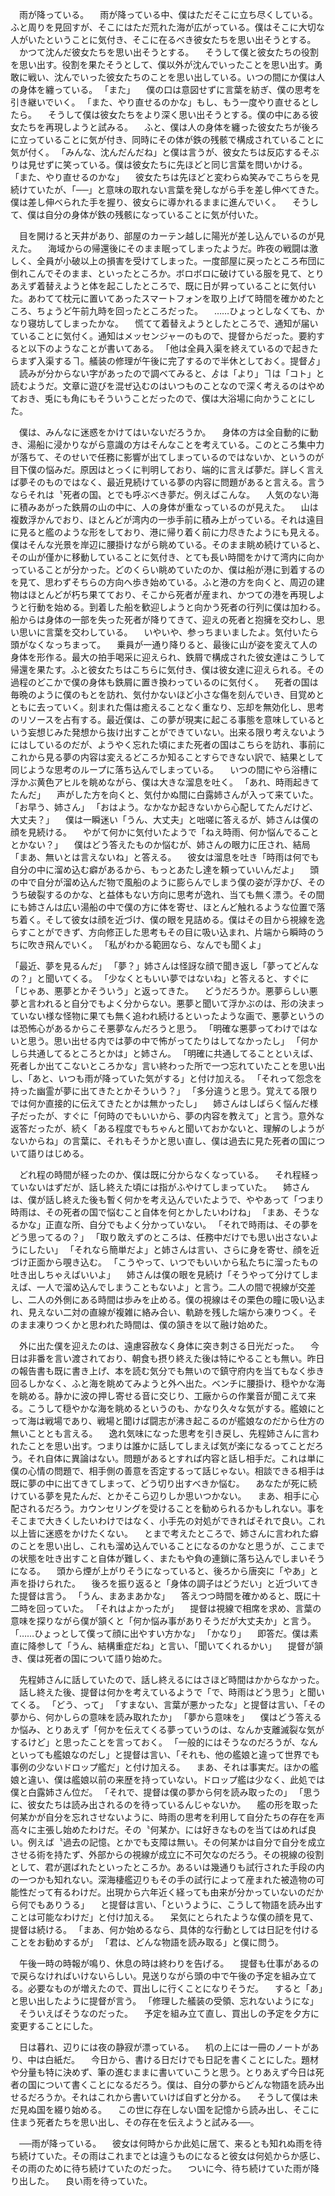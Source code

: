 

　雨が降っている。
　雨が降っている中、僕はただそこに立ち尽くしている。ふと周りを見回すが、そこにはただ荒れた海が広がっている。僕はそこに大切な人がいたということに気付き、そこに在るべき彼女たちを思い出そうとする。
　かつて沈んだ彼女たちを思い出そうとする。
　そうして僕と彼女たちの役割を思い出す。役割を果たそうとして、僕以外が沈んでいったことを思い出す。勇敢に戦い、沈んでいった彼女たちのことを思い出している。いつの間にか僕は人の身体を纏っている。
「また」
　僕の口は意図せずに言葉を紡ぎ、僕の思考を引き継いでいく。
「また、やり直せるのかな」もし、もう一度やり直せるとしたら。
　そうして僕は彼女たちをより深く思い出そうとする。僕の中にある彼女たちを再現しようと試みる。
　ふと、僕は人の身体を纏った彼女たちが後ろに立っていることに気が付き、同時にその体が鉄の残骸で構成されていることに気が付く。
「みんな、沈んだんだね」と僕は言うが、彼女たちは反応するそぶりは見せずに笑っている。僕は彼女たちに先ほどと同じ言葉を問いかける。
「また、やり直せるのかな」
　彼女たちは先ほどと変わらぬ笑みでこちらを見続けていたが、「──」と意味の取れない言葉を発しながら手を差し伸べてきた。僕は差し伸べられた手を握り、彼女らに導かれるままに進んでいく。
　そうして、僕は自分の身体が鉄の残骸になっていることに気が付いた。

　目を開けると天井があり、部屋のカーテン越しに陽光が差し込んでいるのが見えた。
　海域からの帰還後にそのまま眠ってしまったようだ。昨夜の戦闘は激しく、全員が小破以上の損害を受けてしまった。一度部屋に戻ったところ布団に倒れこんでそのまま、といったところか。ボロボロに破けている服を見て、とりあえず着替えようと体を起こしたところで、既に日が昇っていることに気付いた。あわてて枕元に置いてあったスマートフォンを取り上げて時間を確かめたところ、ちょうど午前九時を回ったところだった。
　……ひょっとしなくても、かなり寝坊してしまったかな。
　慌てて着替えようとしたところで、通知が届いていることに気付く。通知はメッセンジャーのもので、提督からだった。要約すると以下のようなことが書いてある。
「他は全員入渠を終えているので起きたらまず入渠するヿ。艤装の修理が午後に完了するので半休としておく。提督ゟ」
　読みが分からない字があったので調べてみると、ゟは「より」ヿは「コト」と読むようだ。文章に遊びを混ぜ込むのはいつものことなので深く考えるのはやめておき、兎にも角にもそういうことだったので、僕は大浴場に向かうことにした。


　僕は、みんなに迷惑をかけてはいないだろうか。
　身体の方は全自動的に動き、湯船に浸かりながら意識の方はそんなことを考えている。このところ集中力が落ちて、そのせいで任務に影響が出てしまっているのではないか、というのが目下僕の悩みだ。原因はとっくに判明しており、端的に言えば夢だ。詳しく言えば夢そのものではなく、最近見続けている夢の内容に問題があると言える。言うならそれは〝死者の国〟とでも呼ぶべき夢だ。例えばこんな。
　人気のない海に積みあがった鉄屑の山の中に、人の身体が重なっているのが見えた。
　山は複数浮かんでおり、ほとんどが湾内の一歩手前に積み上がっている。それは遠目に見ると艦のような形をしており、港に帰り着く前に力尽きたようにも見える。僕はそんな光景を岸辺に腰掛けながら眺めている。そのまま眺め続けていると、その山が僅かに移動していることに気付き、とても長い時間をかけて湾内に向かっていることが分かった。どのくらい眺めていたのか、僕は船が港に到着するのを見て、思わずそちらの方向へ歩き始めている。ふと港の方を向くと、周辺の建物はほとんどが朽ち果てており、そこから死者が産まれ、かつての港を再現しようと行動を始める。到着した船を歓迎しようと向かう死者の行列に僕は加わる。船からは身体の一部を失った死者が降りてきて、迎えの死者と抱擁を交わし、思い思いに言葉を交わしている。
　いやいや、参っちまいましたよ。気付いたら頭がなくなっちまって。
　乗員が一通り降りると、最後に山が姿を変えて人の身体を形作る。最大の拍手喝采に迎えられ、鉄屑で構成された彼女達はこうして帰還を果たす。ふと彼女たちはこちらに気付き、僕は彼女達に迎えられる。その過程のどこかで僕の身体も鉄屑に置き換わっているのに気付く。
　死者の国は毎晩のように僕のもとを訪れ、気付かないほど小さな傷を刻んでいき、目覚めとともに去っていく。刻まれた傷は癒えることなく重なり、忘却を無効化し、思考のリソースを占有する。最近僕は、この夢が現実に起こる事態を意味しているという妄想じみた発想から抜け出すことができていない。出来る限り考えないようにはしているのだが、ようやく忘れた頃にまた死者の国はこちらを訪れ、事前にこれから見る夢の内容は変えるどころか知ることすらできない訳で、結果として同じような思考のループに落ち込んでしまっている。
　いつの間にやら浴槽に浮かぶ黄色アヒルを眺めながら、僕は大きな溜息を吐く。
「あれ、時雨起きてたんだ」
　声がした方を向くと、気付かぬ間に白露姉さんが入って来ていた。
「お早う、姉さん」
「おはよう。なかなか起きないから心配してたんだけど、大丈夫？」
　僕は一瞬迷い「うん、大丈夫」と咄嗟に答えるが、姉さんは僕の顔を見続ける。
　やがて何かに気付いたようで「ねえ時雨、何か悩んでることとかない？」
　僕はどう答えたものか悩むが、姉さんの眼力に圧され、結局「まあ、無いとは言えないね」と答える。
　彼女は溜息を吐き「時雨は何でも自分の中に溜め込む癖があるから、もっとあたし達を頼っていいんだよ」
　頭の中で自分が溜め込んだ物で風船のように膨らんでしまう僕の姿が浮かび、そのうち破裂するのかな、と益体もない方向に思考が逸れ、当ても無く漂う。その間にも姉さんは広い湯船の中で僕の方に体を寄せ、ほとんど触れるような位置で落ち着く。そして彼女は顔を近づけ、僕の眼を見詰める。僕はその目から視線を逸らすことができず、方向修正した思考もその目に吸い込まれ、片端から瞬時のうちに吹き飛んでいく。
「私がわかる範囲なら、なんでも聞くよ」

「最近、夢を見るんだ」
「夢？」姉さんは怪訝な顔で聞き返し「夢ってどんなの？」と聞いてくる。
「少なくともいい夢ではないね」と答えると、すぐに「じゃあ、悪夢とかそういう」と返ってきた。
　どうだろうか。悪夢らしい悪夢と言われると自分でもよく分からない。悪夢と聞いて浮かぶのは、形の決まっていない様な怪物に果ても無く追われ続けるといったような画で、悪夢というのは恐怖心があるからこそ悪夢なんだろうと思う。
「明確な悪夢ってわけではないと思う。思い出せる内では夢の中で怖がってたりはしてなかったし」
「何かしら共通してるところとかは」と姉さん。
「明確に共通してることといえば、死者しか出てこないところかな」言い終わった所で一つ忘れていたことを思い出し、「あと、いつも雨が降っていた気がする」と付け加える。
「それって怨念を持った幽霊が夢に出てきたとかそういう？」
「多分違うと思う。覚えてる限りでは何か直接的に伝えてきたとかは無かったし」
　姉さんはしばらく悩んだ様子だったが、すぐに「何時のでもいいから、夢の内容を教えて」と言う。意外な返答だったが、続く「ある程度でもちゃんと聞いておかないと、理解のしようがないからね」の言葉に、それもそうかと思い直し、僕は過去に見た死者の国について語りはじめる。

　どれ程の時間が経ったのか、僕は既に分からなくなっている。
　それ程経っていないはずだが、話し終えた頃には指がふやけてしまっていた。
　姉さんは、僕が話し終えた後も暫く何かを考え込んでいたようで、ややあって「つまり時雨は、その死者の国で悩むこと自体を何とかしたいわけね」
「まあ、そうなるかな」正直な所、自分でもよく分かっていない。
「それで時雨は、その夢をどう思ってるの？」
「取り敢えずのところは、任務中だけでも思い出さないようにしたい」
「それなら簡単だよ」と姉さんは言い、さらに身を寄せ、顔を近づけ正面から覗き込む。
「こうやって、いつでもいいから私たちに溜ったもの吐き出しちゃえばいいよ」
　姉さんは僕の眼を見続け「そうやって分けてしまえば、一人で溜め込んでしまうこともないよ」と言う。二人の間で視線が交差し、二人の外側にある時間は歩みを止める。僕の視線はその栗色の瞳に吸い込まれ、見えない二対の直線が複雑に絡み合い、軌跡を残した端から凍りつく。そのまま凍りつくかと思われた時間は、僕の頷きを以て融け始めた。


　外に出た僕を迎えたのは、遠慮容赦なく身体に突き刺さる日光だった。
　今日は非番を言い渡されており、朝食も摂り終えた後は特にやることも無い。昨日の報告書も既に書き上げ、本を読む気分でも無いので鎮守府内を当てもなく歩き回るしかなく、ふと海を眺めてみようと外へ出た。ベンチに腰掛け、穏やかな海を眺める。静かに波の押し寄せる音に交じり、工廠からの作業音が聞こえて来る。こうして穏やかな海を眺めるというのも、かなり久々な気がする。艦娘にとって海は戦場であり、戦場と聞けば闘志が沸き起こるのが艦娘なのだから仕方の無いこととも言える。
　逸れ気味になった思考を引き戻し、先程姉さんに言われたことを思い出す。つまりは誰かに話してしまえば気が楽になるってことだろう。それ自体に異論はない。問題があるとすれば内容と話し相手だ。これは単に僕の心情の問題で、相手側の善意を否定するって話じゃない。相談できる相手は既に夢の中に出てきてしまって、どう切り出すべきか悩む。
　あなたが死に続けている夢を見たんだ、とかそこら辺りしか思いつかない。
　まあ、相手に心配されるだろう。カウンセリングを受けることを勧められるかもしれない。事をそこまで大きくしたいわけではなく、小手先の対処ができればそれで良い。これ以上皆に迷惑をかけたくない。
　とまで考えたところで、姉さんに言われた癖のことを思い出し、これも溜め込んでいることになるのかなと思うが、ここまでの状態を吐き出すこと自体が難しく、またもや負の連鎖に落ち込んでしまいそうになる。
　頭から煙が上がりそうになっていると、後ろから唐突に「やあ」と声を掛けられた。
　後ろを振り返ると「身体の調子はどうだい」と近づいてきた提督は言う。
「うん、まあまあかな」
　答えつつ時間を確かめると、既に十二時を回っていた。
「それはよかったが」
　提督は視線で相席を求め、言葉の意味を探りながら僕が頷くと「何か悩み事がありそうだが大丈夫か」と言う。
「……ひょっとして僕って顔に出やすい方かな」
「かなり」
　即答だ。僕は素直に降参して「うん、結構重症だね」と言い、「聞いてくれるかい」
　提督が頷き、僕は死者の国について語り始めた。

　先程姉さんに話していたので、話し終えるにはさほど時間はかからなかった。
　話し終えた後、提督は何かを考えているようで「で、時雨はどう思う」と聞いてくる。
「どう、って」
「すまない、言葉が悪かったな」と提督は言い、「その夢から、何かしらの意味を読み取れたか」
「夢から意味を」
　僕はどう答えるか悩み、とりあえず「何かを伝えてくる夢っていうのは、なんか支離滅裂な気がするけど」と思ったことを言っておく。
「一般的にはそうなのだろうが、なんといっても艦娘なのだし」と提督は言い、「それも、他の艦娘と違って世界でも事例の少ないドロップ艦だ」と付け加える。
　まあ、それは事実だ。ほかの艦娘と違い、僕は艦娘以前の来歴を持っていない。ドロップ艦は少なく、此処では僕と白露姉さん位だ。
「それで、提督は僕の夢から何を読み取ったの」
「思うに、彼女たちは読み出されるのを待っているんじゃないか。
　艦の形を取った何某かが自分を忘れさせないように、時雨の思考を利用して自分たちの存在を声高々に主張し始めたわけだ。その〝何某か〟には好きなものを当てはめれば良い。例えば〝過去の記憶〟とかでも支障は無い。その何某かは自分で自分を成立させる術を持たず、外部からの視線が成立に不可欠なのだろう。その視線の役割として、君が選ばれたといったところか。あるいは幾通りも試行された手段の内の一つかも知れない。深海棲艦辺りもその手の試行によって産まれた被造物の可能性だって有るわけだ。出現から六年近く経っても由来が分かっていないのだから何でもありうる」
　と提督は言い、「というように、こうして物語を読み出すことは可能なわけだ」と付け加える。
　呆気にとられたような僕の顔を見て、提督は続ける。
「まあ、何か始めるなら、具体的な行動としては日記を付けることをお勧めするが」
「君は、どんな物語を読み取る」と僕に問う。

　午後一時の時報が鳴り、休息の時は終わりを告げる。
　提督も仕事があるので戻らなければいけないらしい。見送りながら頭の中で午後の予定を組み立てる。必要なものが増えたので、買出しに行くことになりそうだ。
　すると「あ」と思い出したように提督が言う。
「修理した艤装の受領、忘れないようにな」
　そういえばそうなのだった。
　予定を組み立て直し、買出しの予定を夕方に変更することにした。

　日は暮れ、辺りには夜の静寂が漂っている。
　机の上には一冊のノートがあり、中は白紙だ。
　今日から、書ける日だけでも日記を書くことにした。題材や分量も特に決めず、筆の進むままに書いていこうと思う。とりあえず今日は死者の国について書くことになるだろう。僕は、自分の夢からどんな物語を読み出せるだろうか。それはこれから書いていけば自ずと分かる。
　そうして僕は未だ見ぬ国を綴り始める。
　この世に存在しない国を記憶から読み出し、そこに住まう死者たちを思い出し、その存在を伝えようと試みる──。


　──雨が降っている。
　彼女は何時からか此処に居て、来るとも知れぬ雨を待ち続けていた。その雨はこれまでとは違うものになると彼女は何処からか感じ、その雨のために待ち続けていたのだった。
　ついに今、待ち続けていた雨が降り出した。
　良い雨を待っていた。


